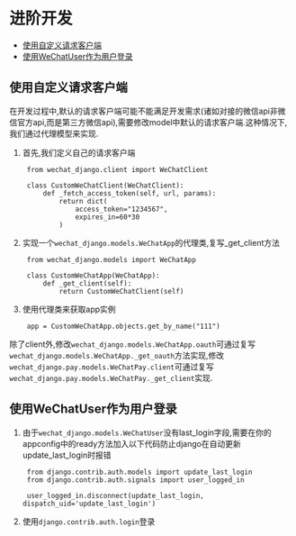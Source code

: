 # 进阶开发

- [使用自定义请求客户端](#%e4%bd%bf%e7%94%a8%e8%87%aa%e5%ae%9a%e4%b9%89%e8%af%b7%e6%b1%82%e5%ae%a2%e6%88%b7%e7%ab%af)
- [使用WeChatUser作为用户登录](#%e4%bd%bf%e7%94%a8wechatuser%e4%bd%9c%e4%b8%ba%e7%94%a8%e6%88%b7%e7%99%bb%e5%bd%95)

## 使用自定义请求客户端
在开发过程中,默认的请求客户端可能不能满足开发需求(诸如对接的微信api非微信官方api,而是第三方微信api),需要修改model中默认的请求客户端.这种情况下,我们通过代理模型来实现.

1. 首先,我们定义自己的请求客户端

        from wechat_django.client import WeChatClient

        class CustomWeChatClient(WeChatClient):
            def _fetch_access_token(self, url, params):
                return dict(
                    access_token="1234567",
                    expires_in=60*30
                )

2. 实现一个`wechat_django.models.WeChatApp`的代理类,复写_get_client方法

        from wechat_django.models import WeChatApp

        class CustomWeChatApp(WeChatApp):
            def _get_client(self):
                return CustomWeChatClient(self)

3. 使用代理类来获取app实例

        app = CustomWeChatApp.objects.get_by_name("111")

除了client外,修改`wechat_django.models.WeChatApp.oauth`可通过复写`wechat_django.models.WeChatApp._get_oauth`方法实现,修改`wechat_django.pay.models.WeChatPay.client`可通过复写`wechat_django.pay.models.WeChatPay._get_client`实现.


## 使用WeChatUser作为用户登录
1. 由于`wechat_django.models.WeChatUser`没有last_login字段,需要在你的appconfig中的ready方法加入以下代码防止django在自动更新update_last_login时报错

        from django.contrib.auth.models import update_last_login
        from django.contrib.auth.signals import user_logged_in

        user_logged_in.disconnect(update_last_login, dispatch_uid='update_last_login')

2. 使用`django.contrib.auth.login`登录
